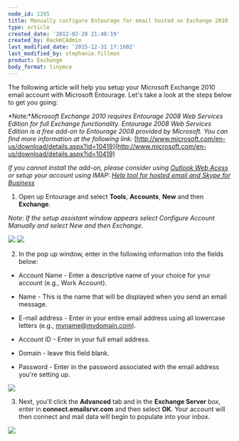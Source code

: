 ```yaml
---
node_id: 1295
title: Manually configure Entourage for email hosted on Exchange 2010
type: article
created_date: '2012-02-28 21:48:19'
created_by: RackKCAdmin
last_modified_date: '2015-12-31 17:1602'
last_modified_by: stephanie.fillmon
product: Exchange
body_format: tinymce
---
```


The following article will help you setup your Microsoft Exchange 2010
email account with Microsoft Entourage. Let's take a look at the steps
below to get you going: 

*Note:**Microsoft Exchange 2010 requires Entourage 2008 Web Services
Edition for full Exchange functionality. Entourage 2008 Web Services
Edition is a free add-on to Entourage 2008 provided by Microsoft. You
can find more information at the following
link:* [http://www.microsoft.com/en-us/download/details.aspx?id=10419](http://www.microsoft.com/en-us/download/details.aspx?id=10419)

*If you cannot install the add-on, please consider using [Outlook Web
Acess](http://www.rackspace.com/knowledge_center/article/outlook-web-access-owa)
or setup your account using IMAP: [Help tool for hosted email and Skype
for
Business](http://www.rackspace.com/knowledge_center/article/help-tool-for-hosted-email-and-skype-for-business)*

1. Open up Entourage and select **Tools**, **Accounts**, **New** and
then **Exchange**.

*Note*: *If the setup assistant window appears select Configure Account
Manually and select New and then Exchange*. 

![](http://c939102.r2.cf2.rackcdn.com/(E%26A)Entourage2008EWSExchange.png) 
 ![](http://c939102.r2.cf2.rackcdn.com/(E%26A)Entourage2008EWSExchange2.png) 

2. In the pop up window, enter in the following information into the
fields below: 

-   Account Name - Enter a descriptive name of your choice for your
    account (e.g., Work Account). 

-   Name - This is the name that will be displayed when you send an
    email message.

-   E-mail address - Enter in your entire email address using all
    lowercase letters (e.g., myname@mydomain.com).

-   Account ID - Enter in your full email address.

-   Domain - leave this field blank.

-   Password - Enter in the password associated with the email address
    you're setting up. 

 ![](http://c8607259.r59.cf2.rackcdn.com/Exchange2010Entourage.png) 

3. Next, you'll click the **Advanced** tab and in the **Exchange
Server** box, enter in **connect.emailsrvr.com** and then select **OK**.
Your account will then connect and mail data will begin to populate into
your inbox.

![](http://c8607259.r59.cf2.rackcdn.com/Exchange2010Entourage2.png)


